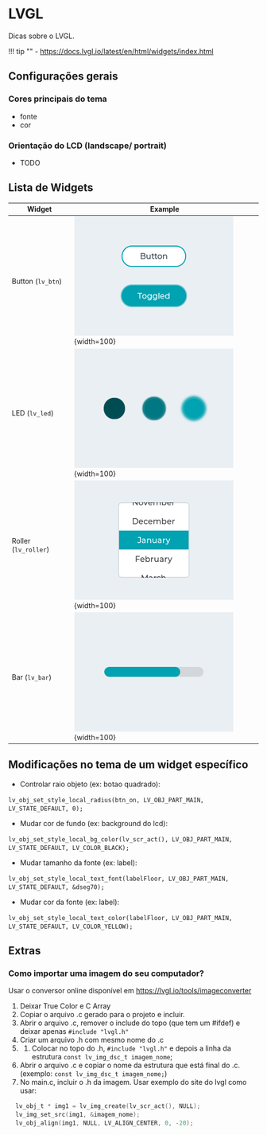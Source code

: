 # LVGL

Dicas sobre o LVGL.

!!! tip ""
    - https://docs.lvgl.io/latest/en/html/widgets/index.html
  
## Configurações gerais

### Cores principais do tema

- fonte
- cor

### Orientação do LCD (landscape/ portrait)

- TODO

## Lista de Widgets

| Widget               | Example                                 |
| ------               | -------                                 |
| Button (`lv_btn`)    | ![](imgs/lvgl/lv_button.png){width=100} |
| LED (`lv_led`)       | ![](imgs/lvgl/lv_leds.png){width=100}   |
| Roller (`lv_roller`) | ![](imgs/lvgl/lv_roller.png){width=100} |
| Bar (`lv_bar`)       | ![](imgs/lvgl/lv_bar.png){width=100}    |

## Modificações no tema de um widget específico

- Controlar raio objeto (ex: botao quadrado):

`lv_obj_set_style_local_radius(btn_on, LV_OBJ_PART_MAIN, LV_STATE_DEFAULT, 0);`

- Mudar cor de fundo (ex: background do lcd):

`lv_obj_set_style_local_bg_color(lv_scr_act(), LV_OBJ_PART_MAIN, LV_STATE_DEFAULT, LV_COLOR_BLACK);`

- Mudar tamanho da fonte (ex: label):

`lv_obj_set_style_local_text_font(labelFloor, LV_OBJ_PART_MAIN, LV_STATE_DEFAULT, &dseg70);`

- Mudar cor da fonte (ex: label):

 `lv_obj_set_style_local_text_color(labelFloor, LV_OBJ_PART_MAIN, LV_STATE_DEFAULT, LV_COLOR_YELLOW);`


## Extras

### Como importar uma imagem do seu computador?

Usar o conversor online disponível em https://lvgl.io/tools/imageconverter

1. Deixar True Color e C Array
1. Copiar o arquivo .c gerado para o projeto e incluir. 
1. Abrir o arquivo .c, remover o include do topo (que tem um #ifdef) e deixar apenas ```#include "lvgl.h"```
1. Criar um arquivo .h com mesmo nome do .c
1. 1. Colocar no topo do .h,  ```#include "lvgl.h"```  e depois a linha da estrutura ```const lv_img_dsc_t imagem_nome```;
1. Abrir o arquivo .c e copiar o nome da estrutura que está final do .c. (exemplo: ```const lv_img_dsc_t imagem_nome;```)
1. No main.c, incluir o .h da imagem. Usar exemplo do site do lvgl como usar:

```c
  lv_obj_t * img1 = lv_img_create(lv_scr_act(), NULL);
  lv_img_set_src(img1, &imagem_nome);
  lv_obj_align(img1, NULL, LV_ALIGN_CENTER, 0, -20);
```
